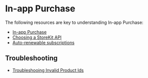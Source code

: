 # In-app Purchase

The following resources are key to understanding In-app Purchase: 
* [In-app Purchase](https://developer.apple.com/in-app-purchase/)
* [Choosing a StoreKit API](https://developer.apple.com/documentation/storekit/in-app_purchase/choosing_a_storekit_api_for_in-app_purchases)
* [Auto-renewable subscriptions](https://developer.apple.com/app-store/subscriptions/)


## Troubleshooting 

* [Troubleshooing Invalid Product Ids](https://developer.apple.com/library/archive/technotes/tn2413/_index.html#//apple_ref/doc/uid/DTS40016228-CH1-TROUBLESHOOTING-WHY_ARE_MY_PRODUCT_IDENTIFIERS_BEING_RETURNED_IN_THE_INVALIDPRODUCTIDENTIFIERS_ARRAY_)

